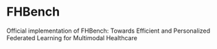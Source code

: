 # FHBench

Official implementation of FHBench: Towards Efficient and Personalized Federated Learning for
Multimodal Healthcare
